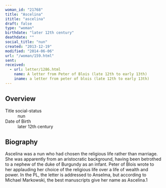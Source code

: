 ```yaml
---
woman_id: "21768"
title: "Ascelina"
ititle: "ascelina"
draft: false
type: "woman"
birthdate: "later 12th century"
deathdate: ""
social_title: "nun"
created: "2013-12-19"
modified: "2014-06-06"
url: "/woman/159.html"
sent:
received:
  - url: letter/1286.html
    name: A letter from Peter of Blois (late 12th to early 13th)
    iname: a letter from peter of blois (late 12th to early 13th)
---
```

<h2 class="mt-4">Overview</h2><dt>Title social-status</dt><dd>nun</dd><dt>Date of Birth</dt><dd>later 12th century</dd><h2 class="mt-4">Biography</h2>Ascelina was a nun who had chosen the religious life rather than marriage.  She was apparently from an aristocratic background, having been betrothed to a nephew of the duke of Burgundy as an infant.  Peter of Blois wrote to her applauding her choice of the religious life over a life of wealth and power.  In the PL, the letter is addressed to Anselma, but according to Michael Markowski, the best manuscripts give her name as Ascelina.1